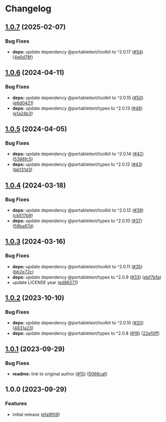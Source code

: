 # Changelog

## [1.0.7](https://github.com/portabletext/solid-portabletext/compare/v1.0.6...v1.0.7) (2025-02-07)


### Bug Fixes

* **deps:** update dependency @portabletext/toolkit to ^2.0.17 ([#54](https://github.com/portabletext/solid-portabletext/issues/54)) ([4e6d78f](https://github.com/portabletext/solid-portabletext/commit/4e6d78f941ae4d3cf132ea52d0f7c614092bc4f8))

## [1.0.6](https://github.com/portabletext/solid-portabletext/compare/v1.0.5...v1.0.6) (2024-04-11)


### Bug Fixes

* **deps:** update dependency @portabletext/toolkit to ^2.0.15 ([#50](https://github.com/portabletext/solid-portabletext/issues/50)) ([e6d0421](https://github.com/portabletext/solid-portabletext/commit/e6d0421d6877ab9cec1cba5a233c1cfdfe21d0fd))
* **deps:** update dependency @portabletext/types to ^2.0.13 ([#48](https://github.com/portabletext/solid-portabletext/issues/48)) ([e1a24b3](https://github.com/portabletext/solid-portabletext/commit/e1a24b315437d898718fc574efeb0cb8ab8e8ce0))

## [1.0.5](https://github.com/portabletext/solid-portabletext/compare/v1.0.4...v1.0.5) (2024-04-05)


### Bug Fixes

* **deps:** update dependency @portabletext/toolkit to ^2.0.14 ([#42](https://github.com/portabletext/solid-portabletext/issues/42)) ([5398fc5](https://github.com/portabletext/solid-portabletext/commit/5398fc5b2d36f2c526cf63d1f7b01e5ab5bc4feb))
* **deps:** update dependency @portabletext/types to ^2.0.12 ([#43](https://github.com/portabletext/solid-portabletext/issues/43)) ([bb131d3](https://github.com/portabletext/solid-portabletext/commit/bb131d311be2d52d9f591ba986df763239bf6ac0))

## [1.0.4](https://github.com/portabletext/solid-portabletext/compare/v1.0.3...v1.0.4) (2024-03-18)


### Bug Fixes

* **deps:** update dependency @portabletext/toolkit to ^2.0.12 ([#39](https://github.com/portabletext/solid-portabletext/issues/39)) ([cb517b9](https://github.com/portabletext/solid-portabletext/commit/cb517b9c68a8f134399aa9f141276f40a0df2580))
* **deps:** update dependency @portabletext/types to ^2.0.10 ([#37](https://github.com/portabletext/solid-portabletext/issues/37)) ([59ba67d](https://github.com/portabletext/solid-portabletext/commit/59ba67d3361935981aeec2a7b7d4fbe0dbb35575))

## [1.0.3](https://github.com/portabletext/solid-portabletext/compare/v1.0.2...v1.0.3) (2024-03-16)


### Bug Fixes

* **deps:** update dependency @portabletext/toolkit to ^2.0.11 ([#35](https://github.com/portabletext/solid-portabletext/issues/35)) ([bb2e72c](https://github.com/portabletext/solid-portabletext/commit/bb2e72cf616a96c51f7e7c164430c1b7cfd84797))
* **deps:** update dependency @portabletext/types to ^2.0.9 ([#33](https://github.com/portabletext/solid-portabletext/issues/33)) ([ebf7bfa](https://github.com/portabletext/solid-portabletext/commit/ebf7bfacc84612a0d687c5a846b412368f9a38fb))
* update LICENSE year ([ed86271](https://github.com/portabletext/solid-portabletext/commit/ed86271694b2f4ac5e8d49046ba73cf7846877e6))

## [1.0.2](https://github.com/portabletext/solid-portabletext/compare/v1.0.1...v1.0.2) (2023-10-10)


### Bug Fixes

* **deps:** update dependency @portabletext/toolkit to ^2.0.10 ([#20](https://github.com/portabletext/solid-portabletext/issues/20)) ([4831a23](https://github.com/portabletext/solid-portabletext/commit/4831a23eb7585e313b18d522d805f61539802855))
* **deps:** update dependency @portabletext/types to ^2.0.8 ([#19](https://github.com/portabletext/solid-portabletext/issues/19)) ([22e10ff](https://github.com/portabletext/solid-portabletext/commit/22e10ff86eb06cbf01294a33a5d4174cbdb20e4f))

## [1.0.1](https://github.com/portabletext/solid-portabletext/compare/v1.0.0...v1.0.1) (2023-09-29)


### Bug Fixes

* **readme:** link to original author ([#15](https://github.com/portabletext/solid-portabletext/issues/15)) ([5066caf](https://github.com/portabletext/solid-portabletext/commit/5066caf02b91c7a078e933474347e3a0986c9276))

## 1.0.0 (2023-09-29)


### Features

* initial release ([efa9f09](https://github.com/portabletext/solid-portabletext/commit/efa9f09ed2a4f6fdf7922f88dd1a7338eedd0b1e))
